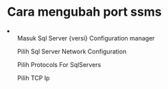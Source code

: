# Cara mengubah port ssms
<li>
  <ol>Masuk Sql Server {versi} Configuration manager</ol>
  <ol>Pilih Sql Server Network Configuration</ol>
  <ol>Pilih Protocols For SqlServers </ol>
  <ol>Pilih TCP Ip </ol>
</li>
